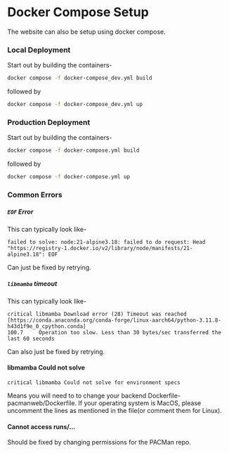# Docker Compose Setup

The website can also be setup using docker compose. 

### Local Deployment

Start out by building the containers-
```bash
docker compose -f docker-compose_dev.yml build
```

followed by

```bash
docker compose -f docker-compose_dev.yml up
```

### Production Deployment
Start out by building the containers-
```bash
docker compose -f docker-compose.yml build
```

followed by

```bash
docker compose -f docker-compose.yml up
```

### Common Errors
##### `EOF` Error
This can typically look like-
```
failed to solve: node:21-alpine3.18: failed to do request: Head "https://registry-1.docker.io/v2/library/node/manifests/21-alpine3.18": EOF
```
Can just be fixed by retrying.


##### `libmamba` timeout
This can typically look like-
```
critical libmamba Download error (28) Timeout was reached [https://conda.anaconda.org/conda-forge/linux-aarch64/python-3.11.8-h43d1f9e_0_cpython.conda]
100.7     Operation too slow. Less than 30 bytes/sec transferred the last 60 seconds
```
Can also just be fixed by retrying.

#### libmamba Could not solve
```
critical libmamba Could not solve for environment specs
```
Means you will need to to change your backend Dockerfile- pacmanweb/Dockerfile. If your operating system is MacOS, please uncomment the lines as mentioned in the file(or comment them for Linux).

#### Cannot access runs/...
Should be fixed by changing permissions for the PACMan repo.

